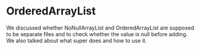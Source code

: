 # OrderedArrayList

We discussed whether NoNullArrayList and OrderedArrayList are supposed to be separate files and to check whether the value is null before adding. We also talked about what super does and how to use it. 
